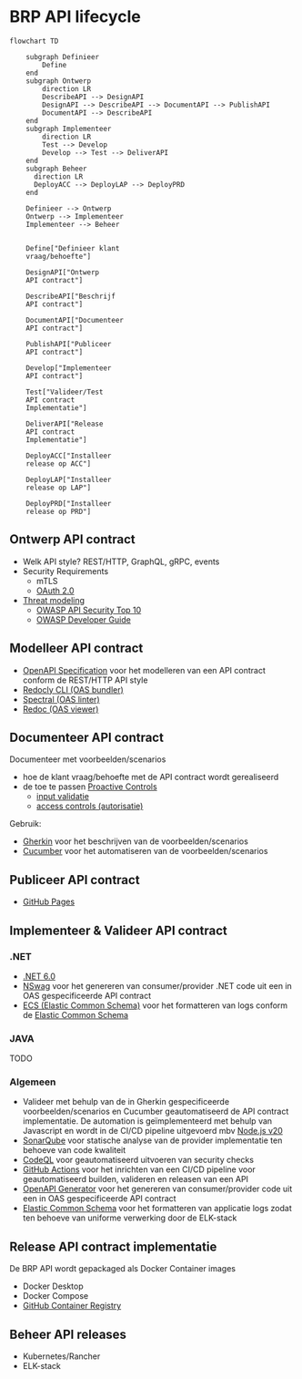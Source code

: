 # BRP API lifecycle

``` mermaid
flowchart TD

    subgraph Definieer
        Define
    end
    subgraph Ontwerp
        direction LR
        DescribeAPI --> DesignAPI
        DesignAPI --> DescribeAPI --> DocumentAPI --> PublishAPI
        DocumentAPI --> DescribeAPI
    end
    subgraph Implementeer
        direction LR
        Test --> Develop
        Develop --> Test --> DeliverAPI
    end
    subgraph Beheer
      direction LR
      DeployACC --> DeployLAP --> DeployPRD
    end

    Definieer --> Ontwerp
    Ontwerp --> Implementeer
    Implementeer --> Beheer
    
    
    Define["Definieer klant
    vraag/behoefte"]

    DesignAPI["Ontwerp
    API contract"]

    DescribeAPI["Beschrijf
    API contract"]

    DocumentAPI["Documenteer
    API contract"]

    PublishAPI["Publiceer
    API contract"]

    Develop["Implementeer
    API contract"]

    Test["Valideer/Test
    API contract
    Implementatie"]

    DeliverAPI["Release
    API contract
    Implementatie"]

    DeployACC["Installeer 
    release op ACC"]

    DeployLAP["Installeer
    release op LAP"]

    DeployPRD["Installeer
    release op PRD"]
```

## Ontwerp API contract

- Welk API style? REST/HTTP, GraphQL, gRPC, events
- Security Requirements
  - mTLS
  - [OAuth 2.0](https://oauth.net/2/)
- [Threat modeling](https://owasp.org/www-community/Threat_Modeling_Process)
  - [OWASP API Security Top 10](https://owasp.org/API-Security/)
  - [OWASP Developer Guide](https://owasp.org/www-project-developer-guide/draft/)

## Modelleer API contract

- [OpenAPI Specification](https://spec.openapis.org/oas/v3.1.0) voor het modelleren van een API contract conform de REST/HTTP API style
- [Redocly CLI (OAS bundler)](https://redocly.com/redocly-cli)
- [Spectral (OAS linter)](https://stoplight.io/open-source/spectral)
- [Redoc (OAS viewer)](https://redocly.github.io/redoc/)

## Documenteer API contract

Documenteer met voorbeelden/scenarios
- hoe de klant vraag/behoefte met de API contract wordt gerealiseerd
- de toe te passen [Proactive Controls](https://owasp.org/www-project-developer-guide/draft/implementation/documentation/proactive_controls/)
  - [input validatie](https://owasp.org/www-project-developer-guide/draft/design/web_app_checklist/validate_inputs/)
  - [access controls (autorisatie)](https://owasp.org/www-project-developer-guide/draft/design/web_app_checklist/access_controls/)

Gebruik:
- [Gherkin](https://cucumber.io/docs/gherkin/) voor het beschrijven van de voorbeelden/scenarios
- [Cucumber](https://cucumber.io/docs/cucumber/) voor het automatiseren van de voorbeelden/scenarios

## Publiceer API contract

- [GitHub Pages](https://pages.github.com/)

## Implementeer & Valideer API contract

### .NET
- [.NET 6.0](https://dotnet.microsoft.com/en-us/download/dotnet)
- [NSwag](https://github.com/RicoSuter/NSwag) voor het genereren van consumer/provider .NET code uit een in OAS gespecificeerde API contract
- [ECS (Elastic Common Schema)](https://www.elastic.co/guide/en/ecs-logging/dotnet/current/intro.html) voor het formatteren van logs conform de [Elastic Common Schema](https://www.elastic.co/guide/en/ecs-logging/overview/current/intro.html)

### JAVA

TODO

### Algemeen
- Valideer met behulp van de in Gherkin gespecificeerde voorbeelden/scenarios en Cucumber geautomatiseerd de API contract implementatie. De automation is geïmplementeerd met behulp van Javascript en wordt in de CI/CD pipeline uitgevoerd mbv [Node.js v20](https://github.com/marketplace/actions/setup-node-js-environment)
- [SonarQube](https://docs.sonarsource.com/sonarqube/latest/) voor statische analyse van de provider implementatie ten behoeve van code kwaliteit
- [CodeQL](https://codeql.github.com/docs/) voor geautomatiseerd uitvoeren van security checks
- [GitHub Actions](https://docs.github.com/en/actions) voor het inrichten van een CI/CD pipeline voor geautomatiseerd builden, valideren en releasen van een API
- [OpenAPI Generator](https://github.com/OpenAPITools/openapi-generator) voor het genereren van consumer/provider code uit een in OAS gespecificeerde API contract
- [Elastic Common Schema](https://www.elastic.co/guide/en/ecs-logging/overview/current/intro.html) voor het formatteren van applicatie logs zodat ten behoeve van uniforme verwerking door de ELK-stack

## Release API contract implementatie

De BRP API wordt gepackaged als Docker Container images

- Docker Desktop
- Docker Compose
- [GitHub Container Registry](https://github.com/features/packages)

## Beheer API releases

- Kubernetes/Rancher
- ELK-stack